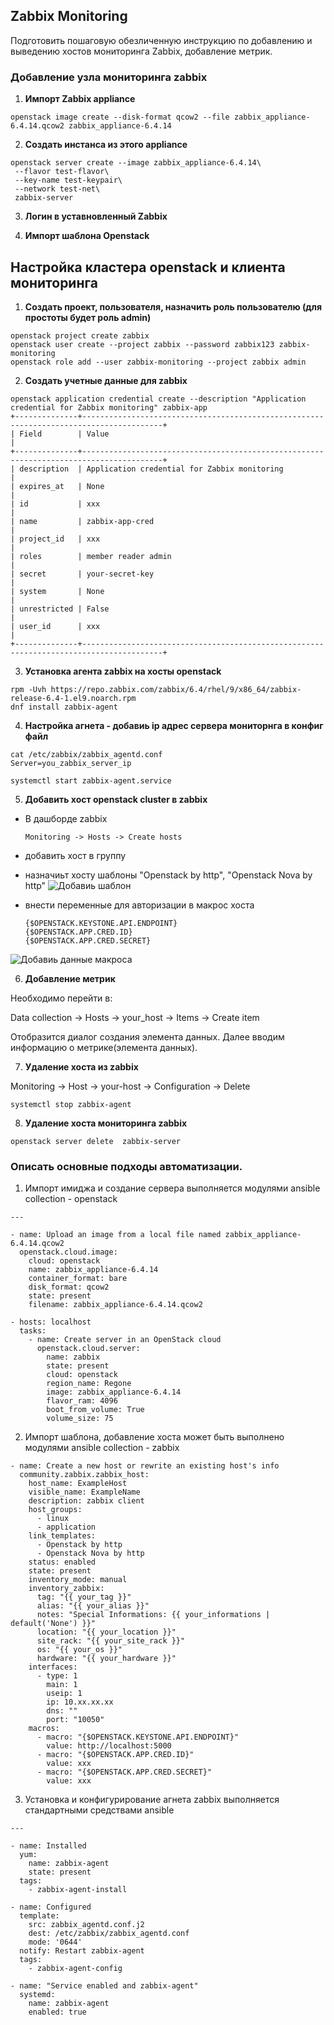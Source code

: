 ## Zabbix Monitoring

Подготовить пошаговую обезличенную  инструкцию по добавлению и выведению хостов мониторинга Zabbix, добавление метрик. 


### Добавление узла мониторинга zabbix

1. **Импорт Zabbix appliance**

```
openstack image create --disk-format qcow2 --file zabbix_appliance-6.4.14.qcow2 zabbix_appliance-6.4.14
```

2. **Создать инстанса из этого appliance**

```
openstack server create --image zabbix_appliance-6.4.14\
 --flavor test-flavor\
 --key-name test-keypair\
 --network test-net\
 zabbix-server
```

3. **Логин в уставновленный Zabbix**

4. **Импорт шаблона Openstack**

## Настройка кластера openstack и клиента мониторинга

1. **Создать проект, пользователя, назначить роль пользователю (для простоты будет роль admin)**

```
openstack project create zabbix
openstack user create --project zabbix --password zabbix123 zabbix-monitoring
openstack role add --user zabbix-monitoring --project zabbix admin
```

2. **Создать учетные данные для zabbix**

```
openstack application credential create --description "Application credential for Zabbix monitoring" zabbix-app
+--------------+----------------------------------------------------------------------------------------+
| Field        | Value                                                                                  |
+--------------+----------------------------------------------------------------------------------------+
| description  | Application credential for Zabbix monitoring                                           |
| expires_at   | None                                                                                   |
| id           | xxx                                                                                    |
| name         | zabbix-app-cred                                                                        |
| project_id   | xxx                                                                                    |
| roles        | member reader admin                                                                    |
| secret       | your-secret-key                                                                        |
| system       | None                                                                                   |
| unrestricted | False                                                                                  |
| user_id      | xxx                                                                                    |
+--------------+----------------------------------------------------------------------------------------+
```

3. **Установка агента zabbix на хосты  openstack**

```
rpm -Uvh https://repo.zabbix.com/zabbix/6.4/rhel/9/x86_64/zabbix-release-6.4-1.el9.noarch.rpm
dnf install zabbix-agent
```

4. **Настройка агнета - добавиь ip адрес сервера мониторнга в конфиг файл**

```
cat /etc/zabbix/zabbix_agentd.conf
Server=you_zabbix_server_ip

systemctl start zabbix-agent.service
```
5. **Добавить хост openstack cluster в zabbix**

 - В дашборде zabbix

   `Monitoring -> Hosts -> Create hosts`
 
 - добавить хост в группу

 - назначиьт хосту шаблоны "Openstack by http", "Openstack Nova by http"
   ![Добавиь шаблон](template_openstack.png)

 - внести переменные для авторизации в макрос хоста

    ```
    {$OPENSTACK.KEYSTONE.API.ENDPOINT}	
    {$OPENSTACK.APP.CRED.ID}
    {$OPENSTACK.APP.CRED.SECRET}
    ```
![Добавиь данные макроса](macros.png) 


6. **Добавление метрик**

Необходимо перейти в:

 Data collection → Hosts -> your_host -> Items -> Create item

Отобразится диалог создания элемента данных.
Далее вводим информацию о метрике(элемента данных).

7. **Удаление хоста из zabbix**

Monitoring -> Host -> your-host -> Configuration -> Delete

```
systemctl stop zabbix-agent
```

8. **Удаление хоста мониторинга zabbix**

```
openstack server delete  zabbix-server
```


### Описать основные подходы автоматизации.

1. Импорт имиджа и создание сервера выполняется модулями ansible collection - openstack 

```
---

- name: Upload an image from a local file named zabbix_appliance-6.4.14.qcow2
  openstack.cloud.image:
    cloud: openstack
    name: zabbix_appliance-6.4.14
    container_format: bare
    disk_format: qcow2
    state: present
    filename: zabbix_appliance-6.4.14.qcow2

- hosts: localhost
  tasks:
    - name: Create server in an OpenStack cloud
      openstack.cloud.server:
        name: zabbix
        state: present
        cloud: openstack
        region_name: Regone
        image: zabbix_appliance-6.4.14
        flavor_ram: 4096
        boot_from_volume: True
        volume_size: 75
```

2. Импорт шаблона, добавление хоста может быть выполнено модулями ansible collection - zabbix

```
- name: Create a new host or rewrite an existing host's info
  community.zabbix.zabbix_host:
    host_name: ExampleHost
    visible_name: ExampleName
    description: zabbix client
    host_groups:
      - linux
      - application
    link_templates:
      - Openstack by http
      - Openstack Nova by http
    status: enabled
    state: present
    inventory_mode: manual
    inventory_zabbix:
      tag: "{{ your_tag }}"
      alias: "{{ your_alias }}"
      notes: "Special Informations: {{ your_informations | default('None') }}"
      location: "{{ your_location }}"
      site_rack: "{{ your_site_rack }}"
      os: "{{ your_os }}"
      hardware: "{{ your_hardware }}"
    interfaces:
      - type: 1
        main: 1
        useip: 1
        ip: 10.xx.xx.xx
        dns: ""
        port: "10050"
    macros:
      - macro: "{$OPENSTACK.KEYSTONE.API.ENDPOINT}"
        value: http://localhost:5000
      - macro: "{$OPENSTACK.APP.CRED.ID}"
        value: xxx
      - macro: "{$OPENSTACK.APP.CRED.SECRET}"
        value: xxx

```

3. Установка и конфигурирование агнета zabbix выполняется стандартными средствами  ansible

```
---

- name: Installed
  yum:
    name: zabbix-agent
    state: present
  tags:
    - zabbix-agent-install

- name: Configured
  template:
    src: zabbix_agentd.conf.j2
    dest: /etc/zabbix/zabbix_agentd.conf
    mode: '0644'
  notify: Restart zabbix-agent
  tags:
    - zabbix-agent-config

- name: "Service enabled and zabbix-agent"
  systemd:
    name: zabbix-agent
    enabled: true

```
